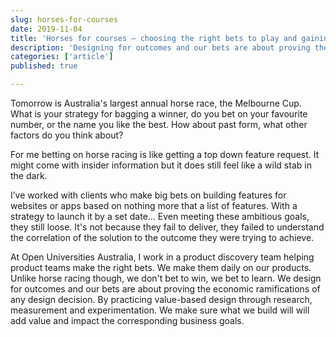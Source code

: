 ```yaml
---
slug: horses-for-courses
date: 2019-11-04
title: 'Horses for courses – choosing the right bets to play and gaining better odds'
description: 'Designing for outcomes and our bets are about proving the economic ramifications of any design decision.'
categories: ['article']
published: true

---
```


Tomorrow is Australia's largest annual horse race, the Melbourne Cup. What is your strategy for bagging a winner, do you bet on your favourite number, or the name you like the best. How about past form, what other factors do you think about?

For me betting on horse racing is like getting a top down feature request. It might come with insider information but it does still feel like a wild stab in the dark.

I’ve worked with clients who make big bets on building features for websites or apps based on nothing more that a list of features. With a strategy to launch it by a set date… Even meeting these ambitious goals, they still loose. It's not because they fail to deliver, they failed to understand the correlation of the solution to the outcome they were trying to achieve.

At Open Universities Australia, I work in a product discovery team helping product teams make the right bets. We make them daily on our products. Unlike horse racing though, we don't bet to win, we bet to learn. We design for outcomes and our bets are about proving the economic ramifications of any design decision. By practicing value-based design through research, measurement and experimentation. We make sure what we build will will add value and impact the corresponding business goals.